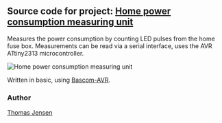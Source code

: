 ## Source code for project: [Home power consumption measuring unit](https://uctrl.io/p/15)

Measures the power consumption by counting LED pulses from the home fuse box. Measurements can be read via a serial interface, uses the AVR ATtiny2313 microcontroller.

![Home power consumption measuring unit](http://i.imgur.com/nzKuWKrl.jpg)

Written in basic, using [Bascom-AVR](http://www.mcselec.com/).

### Author
[Thomas Jensen](https://uctrl.io/@hebron)
